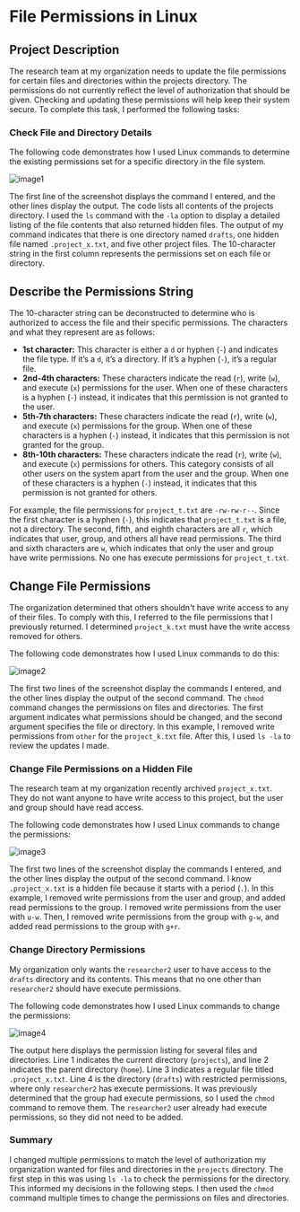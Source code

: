 # File Permissions in Linux

## Project Description

The research team at my organization needs to update the file permissions for certain files and directories within the projects directory. The permissions do not currently reflect the level of authorization that should be given. Checking and updating these permissions will help keep their system secure. To complete this task, I performed the following tasks:

### Check File and Directory Details

The following code demonstrates how I used Linux commands to determine the existing permissions set for a specific directory in the file system.

![image1](https://github.com/user-attachments/assets/c6fa8977-bb60-43f3-9cd9-6b6be3aa94b0)

The first line of the screenshot displays the command I entered, and the other lines display the output. The code lists all contents of the projects directory. I used the `ls` command with the `-la` option to display a detailed listing of the file contents that also returned hidden files. The output of my command indicates that there is one directory named `drafts`, one hidden file named `.project_x.txt`, and five other project files. The 10-character string in the first column represents the permissions set on each file or directory.

## Describe the Permissions String

The 10-character string can be deconstructed to determine who is authorized to access the file and their specific permissions. The characters and what they represent are as follows:

- <b>1st character:</b> This character is either a `d` or hyphen (`-`) and indicates the file type. If it’s a `d`, it’s a directory. If it’s a hyphen (`-`), it’s a regular file.
- <b>2nd-4th characters:</b> These characters indicate the read (`r`), write (`w`), and execute (`x`) permissions for the user. When one of these characters is a hyphen (`-`) instead, it indicates that this permission is not granted to the user.
- <b>5th-7th characters:</b> These characters indicate the read (`r`), write (`w`), and execute (`x`) permissions for the group. When one of these characters is a hyphen (`-`) instead, it indicates that this permission is not granted for the group.
- <b>8th-10th characters:</b> These characters indicate the read (`r`), write (`w`), and execute (`x`) permissions for others. This category consists of all other users on the system apart from the user and the group. When one of these characters is a hyphen (`-`) instead, it indicates that this permission is not granted for others.

For example, the file permissions for `project_t.txt` are `-rw-rw-r--`. Since the first character is a hyphen (`-`), this indicates that `project_t.txt` is a file, not a directory. The second, fifth, and eighth characters are all `r`, which indicates that user, group, and others all have read permissions. The third and sixth characters are `w`, which indicates that only the user and group have write permissions. No one has execute permissions for `project_t.txt`.

## Change File Permissions

The organization determined that others shouldn't have write access to any of their files. To comply with this, I referred to the file permissions that I previously returned. I determined `project_k.txt` must have the write access removed for others.

The following code demonstrates how I used Linux commands to do this:

![image2](https://github.com/user-attachments/assets/8de15fa2-69f3-43cb-82a5-7b6ff81627e9)


The first two lines of the screenshot display the commands I entered, and the other lines display the output of the second command. The `chmod` command changes the permissions on files and directories. The first argument indicates what permissions should be changed, and the second argument specifies the file or directory. In this example, I removed write permissions from `other` for the `project_k.txt` file. After this, I used `ls -la` to review the updates I made.

### Change File Permissions on a Hidden File

The research team at my organization recently archived `project_x.txt`. They do not want anyone to have write access to this project, but the user and group should have read access.

The following code demonstrates how I used Linux commands to change the permissions:

![image3](https://github.com/user-attachments/assets/8b8911d8-9661-4ca8-ab18-b3bd2b1707c6)

The first two lines of the screenshot display the commands I entered, and the other lines display the output of the second command. I know `.project_x.txt` is a hidden file because it starts with a period (`.`). In this example, I removed write permissions from the user and group, and added read permissions to the group. I removed write permissions from the user with `u-w`. Then, I removed write permissions from the group with `g-w`, and added read permissions to the group with `g+r`.

### Change Directory Permissions

My organization only wants the `researcher2` user to have access to the `drafts` directory and its contents. This means that no one other than `researcher2` should have execute permissions.

The following code demonstrates how I used Linux commands to change the permissions:

![image4](https://github.com/user-attachments/assets/4f14c24b-8784-4d65-b336-788a79082ab3)


The output here displays the permission listing for several files and directories. Line 1 indicates the current directory (`projects`), and line 2 indicates the parent directory (`home`). Line 3 indicates a regular file titled `.project_x.txt`. Line 4 is the directory (`drafts`) with restricted permissions, where only `researcher2` has execute permissions. It was previously determined that the group had execute permissions, so I used the `chmod` command to remove them. The `researcher2` user already had execute permissions, so they did not need to be added.

### Summary

I changed multiple permissions to match the level of authorization my organization wanted for files and directories in the `projects` directory. The first step in this was using `ls -la` to check the permissions for the directory. This informed my decisions in the following steps. I then used the `chmod` command multiple times to change the permissions on files and directories.


